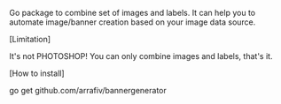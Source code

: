 Go package to combine set of images and labels. It can help you to automate image/banner creation based on your image data source.

[Limitation]

It's not PHOTOSHOP! You can only combine images and labels, that's it.

[How to install]

go get github.com/arrafiv/bannergenerator
